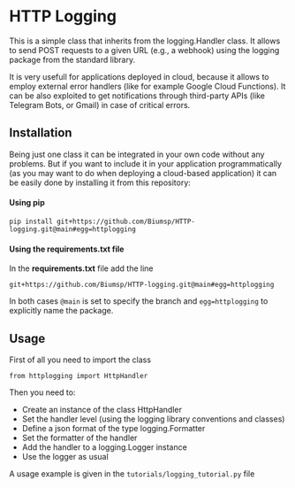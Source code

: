# HTTP Logging

This is a simple class that inherits from the logging.Handler class. 
It allows to send POST requests to a given URL (e.g., a webhook) using the logging package from the standard library.

It is very usefull for applications deployed in cloud, because it allows to employ external error handlers (like for example Google Cloud Functions). 
It can be also exploited to get notifications through third-party APIs (like Telegram Bots, or Gmail) in case of critical errors.

## Installation 

Being just one class it can be integrated in your own code without any problems. 
But if you want to include it in your application programmatically 
(as you may want to do when deploying a cloud-based application) it can be easily done by installing it from this repository:

#### Using pip

`pip install git+https://github.com/Biumsp/HTTP-logging.git@main#egg=httplogging`

#### Using the __requirements.txt__ file

In the __requirements.txt__ file add the line 

`git+https://github.com/Biumsp/HTTP-logging.git@main#egg=httplogging`

In both cases `@main` is set to specify the branch and `egg=httplogging` to explicitly name the package.

## Usage

First of all you need to import the class

`from httplogging import HttpHandler`

Then you need to:
- Create an instance of the class HttpHandler
- Set the handler level (using the logging library conventions and classes)
- Define a json format of the type logging.Formatter
- Set the formatter of the handler
- Add the handler to a logging.Logger instance
- Use the logger as usual

A usage example is given in the `tutorials/logging_tutorial.py` file
